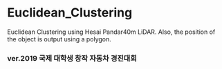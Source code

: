 # Euclidean_Clustering
Euclidean Clustering using Hesai Pandar40m LiDAR. Also, the position of the object is output using a polygon.
### ver.2019 국제 대학생 창작 자동차 경진대회
